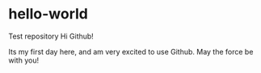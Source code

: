 # hello-world
Test repository
Hi Github!

Its my first day here, and am very excited to use Github. May the force be with you!
